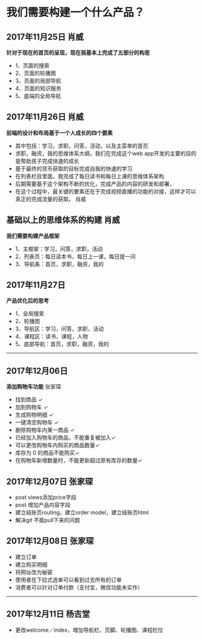 # 我们需要构建一个什么产品？

## 2017年11月25日 肖威
**针对于现在的首页的呈现，现在我基本上完成了五部分的构思**
- 1、页面的搜索
- 2、页面的轮播图
- 3、页面的局部导航
- 4、页面的知识服务
- 5、底端的全局导航


## 2017年11月26日 肖威
**前端的设计和布局基于一个人成长的四个要素**
- 其中包括：学习，求职，问答，活动，以及主菜单的首页
- 求职，融资，我的思维体系大纲，我们在完成这个web app开发的主要的目的是帮助孩子完成快速的成长
- 基于最终的货币获取的目标完成自我的快速的学习
- 在列表栏目里面，我完成了每日读书和每日上课的思维体系架构
- 后期需要基于这个架构不断的优化，完成产品的内容的研发和部署，
- 在这个过程中，最关键的要素还在于完成视频直播的功能的对接，这样才可以真正的完成流量的获取。
肖威

## 基础以上的思维体系的构建 肖威
**我们需要构建产品框架**
- 1、主框架：学习，问答，求职，活动
- 2、列表页：每日读本书，每日上一课，每日提一问
- 3、导航条：首页，求职，融资，我的

## 2017年11月27日
**产品优化后的思考**
- 1、全局搜索
- 2、轮播图
- 3、导航区：学习，问答，求职，活动
- 4、课程区：读书，课程，人物
- 5、底部导航：首页，求职，融资，我的
---

## 2017年12月06日
**添加购物车功能** 张家琛
- 找到商品 ✓
- 加到购物车 ✓
- 生成购物明细 ✓
- 一键清空购物车 ✓
- 删除购物车内某一商品 ✓
- 已经加入购物车的商品，不能重复被加入✓
- 可以更改购物车内购买的商品数量✓
- 库存为 0 的商品不能购买✓
- 在购物车新增数量时，不能更新超过原有库存的数量✓


## 2017年12月07日 张家琛

- post views添加price字段
- post 增加产品内容字段
- 建立结账页routing，建立order model，建立结账页html
- 解决git 不能pull下来的问题

## 2017年12月08日 张家琛
- 建立订单
- 建立购买明细
- 将网址改为秘密
- 使用者在下拉式选单可以看到过去所有的订单
- 消费者可以针对订单付款（支付宝，微信功能未实作）
---
## 2017年12月11日 杨吉堂
- 更改welcome／index，增加导航栏、页脚、轮播图、课程栏位
